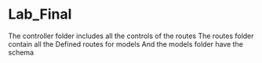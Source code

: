 # Lab_Final
The controller folder includes all the controls of the routes 
The routes folder contain all the Defined routes for models 
And the models folder have the schema 